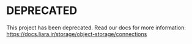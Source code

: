 # DEPRECATED

This project has been deprecated. Read our docs for more information: https://docs.liara.ir/storage/object-storage/connections
